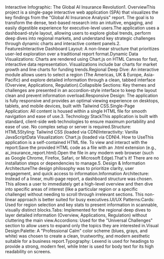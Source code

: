 Interactive Infographic: The Global AI Insurance Revolution1. OverviewThis project is a single-page interactive web application (SPA) that visualizes the key findings from the "Global AI Insurance Analysis" report. The goal is to transform the dense, text-based research into an intuitive, engaging, and easily digestible experience for executive-level users.The application uses a dashboard-style layout, allowing users to explore global trends, perform deep dives into regional markets, and understand key strategic challenges through dynamic charts and interactive content panels.2. FeaturesInteractive Dashboard Layout: A non-linear structure that prioritizes user-led exploration over a traditional report format.Dynamic Data Visualizations: Charts are rendered using Chart.js on HTML Canvas for fast, interactive data representation. Visualizations include bar charts for market growth and line charts for funding trends.Regional Deep Dive: An interactive module allows users to select a region (The Americas, UK & Europe, Asia-Pacific) and explore detailed information through a clean, tabbed interface (Overview, Applications, Regulation).Collapsible Sections: Key themes and challenges are presented in an accordion-style interface to keep the layout clean and prevent information overload.Responsive Design: The application is fully responsive and provides an optimal viewing experience on desktops, tablets, and mobile devices, built with Tailwind CSS.Single-Page Application: All content is housed within a single HTML file for smooth navigation and ease of use.3. Technology StackThis application is built with standard, client-side web technologies to ensure maximum portability and ease of use. No complex setup or server is required.Structure: HTML5Styling: Tailwind CSS (loaded via CDN)Interactivity: Vanilla JavaScriptData Visualization: Chart.js (loaded via CDN)4. How to UseThis application is a self-contained HTML file. To view and interact with the report:Save the provided HTML code as a file with an .html extension (e.g., ai_insurance_report.html).Open the file in any modern web browser (such as Google Chrome, Firefox, Safari, or Microsoft Edge).That's it! There are no installation steps or dependencies to manage.5. Design & Information ArchitectureThe design philosophy was to prioritize clarity, user engagement, and quick access to information.Information Architecture: Instead of a linear, multi-page report, a dashboard structure was chosen. This allows a user to immediately get a high-level overview and then dive into specific areas of interest (like a particular region or a specific challenge) without needing to scroll through irrelevant sections. This non-linear approach is better suited for busy executives.UI/UX Patterns:Cards: Used for region selection and key stats to present information in scannable, visually distinct blocks.Tabs: Implemented for the regional deep dives to layer detailed information (Overview, Applications, Regulation) without cluttering the main view.Accordions: Used for the "Universal Challenges" section to allow users to expand only the topics they are interested in.Visual Design:Palette: A "Professional Calm" color scheme (blues, grays, and white) was chosen to create a clean, trustworthy, and modern aesthetic suitable for a business report.Typography: Lexend is used for headings to provide a strong, modern feel, while Inter is used for body text for its high readability on screens.

